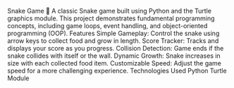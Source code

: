 Snake Game 🐍
A classic Snake game built using Python and the Turtle graphics module. This project demonstrates fundamental programming concepts, including game loops, event handling, and object-oriented programming (OOP).
Features
Simple Gameplay: Control the snake using arrow keys to collect food and grow in length.
Score Tracker: Tracks and displays your score as you progress.
Collision Detection: Game ends if the snake collides with itself or the wall.
Dynamic Growth: Snake increases in size with each collected food item.
Customizable Speed: Adjust the game speed for a more challenging experience.
Technologies Used
Python
Turtle Module
